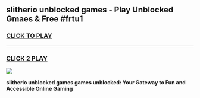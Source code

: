 
## slitherio unblocked games - Play Unblocked Gmaes & Free #frtu1
<h3>
<a href="https://news.freeplayer.one?title=slitherio_unblocked_games&ref=03M">CLICK TO PLAY</a></h3>
<hr>

<h3>
<a href="https://news.freeplayer.one?title=slitherio_unblocked_games&ref=03M">CLICK 2 PLAY</a>
  
</h3>

<a href="https://news.freeplayer.one?title=slitherio_unblocked_games&ref=03M"><img src="https://clearcache.store/games.png"></a>


**slitherio unblocked games games unblocked: Your Gateway to Fun and Accessible Online Gaming**
